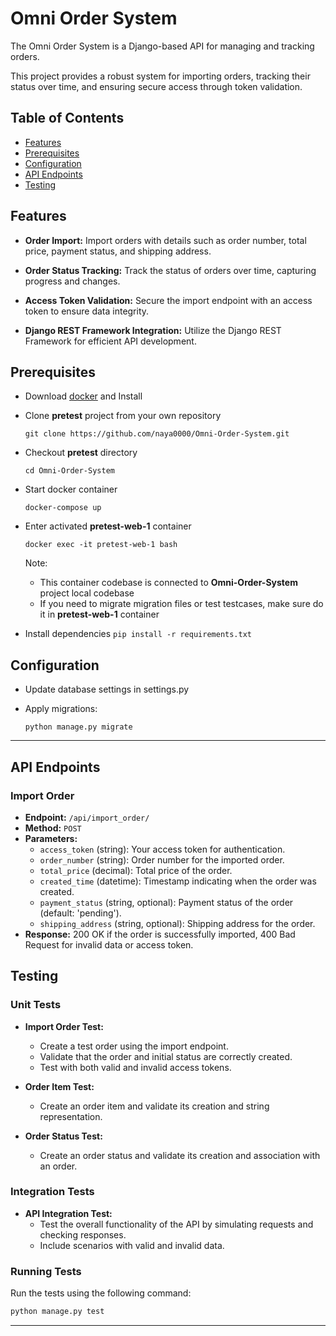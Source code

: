 # Omni Order System

The Omni Order System is a Django-based API for managing and tracking orders. 

This project provides a robust system for importing orders, tracking their status over time, and ensuring secure access through token validation.

## Table of Contents

- [Features](#features)
- [Prerequisites](#prerequisites)
- [Configuration](#configuration)
- [API Endpoints](#api-endpoints)
- [Testing](#testing)

## Features

- **Order Import:** Import orders with details such as order number, total price, payment status, and shipping address.

- **Order Status Tracking:** Track the status of orders over time, capturing progress and changes.

- **Access Token Validation:** Secure the import endpoint with an access token to ensure data integrity.

- **Django REST Framework Integration:** Utilize the Django REST Framework for efficient API development.

## Prerequisites
* Download [docker](https://www.docker.com/get-started) and Install

* Clone **pretest** project from your own repository
    ```
    git clone https://github.com/naya0000/Omni-Order-System.git
    ```

* Checkout **pretest** directory
    ```
    cd Omni-Order-System
    ```

* Start docker container
    ```
    docker-compose up
    ```

* Enter activated **pretest-web-1** container
    ```
    docker exec -it pretest-web-1 bash
    ```
    Note:

    * This container codebase is connected to **Omni-Order-System** project local codebase
    * If you need to migrate migration files or test testcases, make sure do it in **pretest-web-1** container
* Install dependencies
      ```
      pip install -r requirements.txt
      ```
## Configuration
* Update database settings in settings.py

* Apply migrations:
    ```
    python manage.py migrate
    ```
  
---

## API Endpoints

### Import Order

- **Endpoint:** `/api/import_order/`
- **Method:** `POST`
- **Parameters:**
  - `access_token` (string): Your access token for authentication.
  - `order_number` (string): Order number for the imported order.
  - `total_price` (decimal): Total price of the order.
  - `created_time` (datetime): Timestamp indicating when the order was created.
  - `payment_status` (string, optional): Payment status of the order (default: 'pending').
  - `shipping_address` (string, optional): Shipping address for the order.
- **Response:** 200 OK if the order is successfully imported, 400 Bad Request for invalid data or access token.

## Testing

### Unit Tests

- **Import Order Test:**
  - Create a test order using the import endpoint.
  - Validate that the order and initial status are correctly created.
  - Test with both valid and invalid access tokens.

- **Order Item Test:**
  - Create an order item and validate its creation and string representation.

- **Order Status Test:**
  - Create an order status and validate its creation and association with an order.

### Integration Tests

- **API Integration Test:**
  - Test the overall functionality of the API by simulating requests and checking responses.
  - Include scenarios with valid and invalid data.

### Running Tests

Run the tests using the following command:

```bash
python manage.py test
```
---

